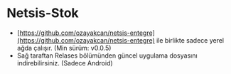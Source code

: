 # Netsis-Stok

- [https://github.com/ozayakcan/netsis-entegre](https://github.com/ozayakcan/netsis-entegre) ile birlikte sadece yerel ağda çalışır. (Min sürüm: v0.0.5)
- Sağ taraftan Relases bölümünden güncel uygulama dosyasını indirebilirsiniz. (Sadece Android)